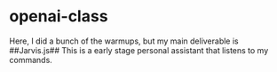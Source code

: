 # openai-class

Here, I did a bunch of the warmups, but my main deliverable is ##Jarvis.js## This is a early stage personal assistant that listens to my commands.
